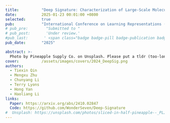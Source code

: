 ```yaml
---
title:          "Deep Signature: Characterization of Large-Scale Molecular Dynamics"
date:           2025-01-23 00:01:00 +0800
selected:       true
pub:            "International Conference on Learning Representations (ICLR)"
# pub_pre:        "Submitted to "
# pub_post:       'Under review.'
#pub_last:       ' <span class="badge badge-pill badge-publication badge-success">Spotlight</span>'
pub_date:       "2025"

abstract: >-
  Photo by Pineapple Supply Co. on Unsplash. Please put a tldr (too-long-didnt-read, 1~2 sentences) of your publication here. It is not recommended to put the actual abstract here because it is usually too long to fit in. $\LaTeX$ is supported. $a=b+c$.
cover:          /assets/images/covers/2024_DeepSig.png
authors:
  - Tiexin Qin
  - Mengxu Zhu
  - Chunyang Li
  - Terry Lyons
  - Hong Yan
  - Haoliang Li
links:
  Paper: https://arxiv.org/abs/2410.02847
  Code: https://github.com/WonderSeven/Deep-Signature
#  Unsplash: https://unsplash.com/photos/sliced-in-half-pineapple--_PLJZmHZzk
---
```

